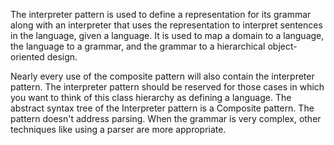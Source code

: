 The interpreter pattern is used to define a representation for its grammar along with an interpreter that uses the representation to interpret sentences in the language, given a language. 
It is used to map a domain to a language, the language to a grammar, and the grammar to a hierarchical object-oriented design. 

Nearly every use of the composite pattern will also contain the interpreter pattern.
The interpreter pattern should be reserved for those cases in which you want to think of this class hierarchy as defining a language. 
The abstract syntax tree of the Interpreter pattern is a Composite pattern.
The pattern doesn't address parsing. When the grammar is very complex, other techniques like using a parser are more appropriate. 